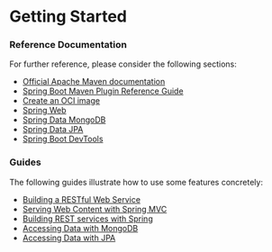 # Getting Started

### Reference Documentation
For further reference, please consider the following sections:

* [Official Apache Maven documentation](https://maven.apache.org/guides/index.html)
* [Spring Boot Maven Plugin Reference Guide](https://docs.spring.io/spring-boot/docs/2.3.5.RELEASE/maven-plugin/reference/html/)
* [Create an OCI image](https://docs.spring.io/spring-boot/docs/2.3.5.RELEASE/maven-plugin/reference/html/#build-image)
* [Spring Web](https://docs.spring.io/spring-boot/docs/2.3.5.RELEASE/reference/htmlsingle/#boot-features-developing-web-applications)
* [Spring Data MongoDB](https://docs.spring.io/spring-boot/docs/2.3.5.RELEASE/reference/htmlsingle/#boot-features-mongodb)
* [Spring Data JPA](https://docs.spring.io/spring-boot/docs/2.3.5.RELEASE/reference/htmlsingle/#boot-features-jpa-and-spring-data)
* [Spring Boot DevTools](https://docs.spring.io/spring-boot/docs/2.3.5.RELEASE/reference/htmlsingle/#using-boot-devtools)

### Guides
The following guides illustrate how to use some features concretely:

* [Building a RESTful Web Service](https://spring.io/guides/gs/rest-service/)
* [Serving Web Content with Spring MVC](https://spring.io/guides/gs/serving-web-content/)
* [Building REST services with Spring](https://spring.io/guides/tutorials/bookmarks/)
* [Accessing Data with MongoDB](https://spring.io/guides/gs/accessing-data-mongodb/)
* [Accessing Data with JPA](https://spring.io/guides/gs/accessing-data-jpa/)

